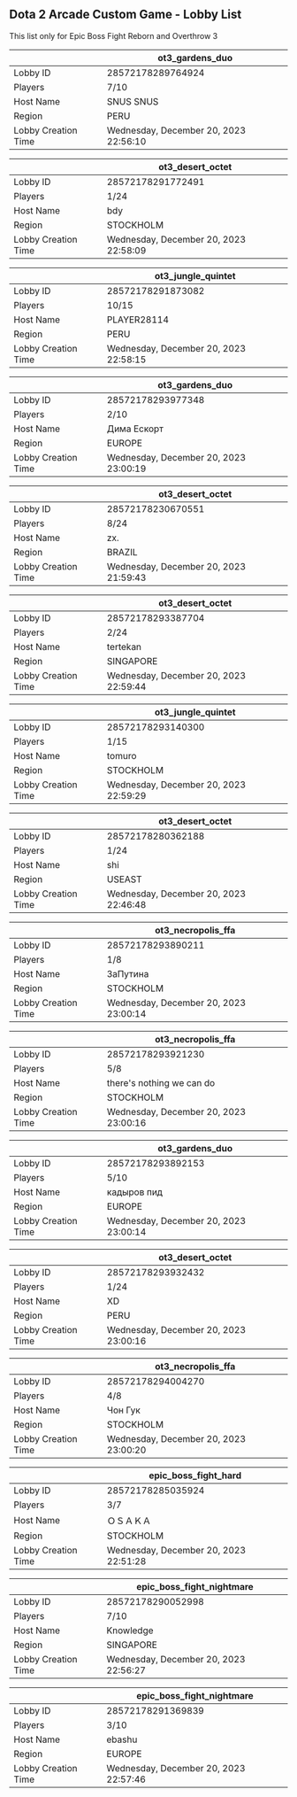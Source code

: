 ## Dota 2 Arcade Custom Game - Lobby List

This list only for Epic Boss Fight Reborn and Overthrow 3

|  | ot3_gardens_duo |
| ------ | ------ |
| Lobby ID | 28572178289764924 |
| Players | 7/10 |
| Host Name | SNUS SNUS |
| Region | PERU |
| Lobby Creation Time | Wednesday, December 20, 2023 22:56:10 |


|  | ot3_desert_octet |
| ------ | ------ |
| Lobby ID | 28572178291772491 |
| Players | 1/24 |
| Host Name | bdy |
| Region | STOCKHOLM |
| Lobby Creation Time | Wednesday, December 20, 2023 22:58:09 |


|  | ot3_jungle_quintet |
| ------ | ------ |
| Lobby ID | 28572178291873082 |
| Players | 10/15 |
| Host Name | PLAYER28114 |
| Region | PERU |
| Lobby Creation Time | Wednesday, December 20, 2023 22:58:15 |


|  | ot3_gardens_duo |
| ------ | ------ |
| Lobby ID | 28572178293977348 |
| Players | 2/10 |
| Host Name | Дима Ескорт |
| Region | EUROPE |
| Lobby Creation Time | Wednesday, December 20, 2023 23:00:19 |


|  | ot3_desert_octet |
| ------ | ------ |
| Lobby ID | 28572178230670551 |
| Players | 8/24 |
| Host Name | zx. |
| Region | BRAZIL |
| Lobby Creation Time | Wednesday, December 20, 2023 21:59:43 |


|  | ot3_desert_octet |
| ------ | ------ |
| Lobby ID | 28572178293387704 |
| Players | 2/24 |
| Host Name | tertekan |
| Region | SINGAPORE |
| Lobby Creation Time | Wednesday, December 20, 2023 22:59:44 |


|  | ot3_jungle_quintet |
| ------ | ------ |
| Lobby ID | 28572178293140300 |
| Players | 1/15 |
| Host Name | tomuro |
| Region | STOCKHOLM |
| Lobby Creation Time | Wednesday, December 20, 2023 22:59:29 |


|  | ot3_desert_octet |
| ------ | ------ |
| Lobby ID | 28572178280362188 |
| Players | 1/24 |
| Host Name | shi |
| Region | USEAST |
| Lobby Creation Time | Wednesday, December 20, 2023 22:46:48 |


|  | ot3_necropolis_ffa |
| ------ | ------ |
| Lobby ID | 28572178293890211 |
| Players | 1/8 |
| Host Name | ЗаПутина |
| Region | STOCKHOLM |
| Lobby Creation Time | Wednesday, December 20, 2023 23:00:14 |


|  | ot3_necropolis_ffa |
| ------ | ------ |
| Lobby ID | 28572178293921230 |
| Players | 5/8 |
| Host Name | there's nothing we can do |
| Region | STOCKHOLM |
| Lobby Creation Time | Wednesday, December 20, 2023 23:00:16 |


|  | ot3_gardens_duo |
| ------ | ------ |
| Lobby ID | 28572178293892153 |
| Players | 5/10 |
| Host Name | кадыров пид |
| Region | EUROPE |
| Lobby Creation Time | Wednesday, December 20, 2023 23:00:14 |


|  | ot3_desert_octet |
| ------ | ------ |
| Lobby ID | 28572178293932432 |
| Players | 1/24 |
| Host Name | XD |
| Region | PERU |
| Lobby Creation Time | Wednesday, December 20, 2023 23:00:16 |


|  | ot3_necropolis_ffa |
| ------ | ------ |
| Lobby ID | 28572178294004270 |
| Players | 4/8 |
| Host Name | Чон Гук |
| Region | STOCKHOLM |
| Lobby Creation Time | Wednesday, December 20, 2023 23:00:20 |


|  | epic_boss_fight_hard |
| ------ | ------ |
| Lobby ID | 28572178285035924 |
| Players | 3/7 |
| Host Name | ＯＳＡＫＡ |
| Region | STOCKHOLM |
| Lobby Creation Time | Wednesday, December 20, 2023 22:51:28 |


|  | epic_boss_fight_nightmare |
| ------ | ------ |
| Lobby ID | 28572178290052998 |
| Players | 7/10 |
| Host Name | Knowledge |
| Region | SINGAPORE |
| Lobby Creation Time | Wednesday, December 20, 2023 22:56:27 |


|  | epic_boss_fight_nightmare |
| ------ | ------ |
| Lobby ID | 28572178291369839 |
| Players | 3/10 |
| Host Name | ebashu |
| Region | EUROPE |
| Lobby Creation Time | Wednesday, December 20, 2023 22:57:46 |


